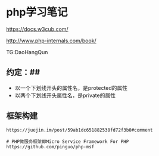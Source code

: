 # php学习笔记 #

https://docs.w3cub.com/

http://www.php-internals.com/book/ 

TG:DaoHangQun

## 约定：##

- 以一个下划线开头的属性名，是protected的属性
- 以两个下划线开头属性名，是private的属性


## 框架构建 ##

	https://juejin.im/post/59ab1dc651882538fd72f3b0#comment

	# PHP微服务框架即Micro Service Framework For PHP
	https://github.com/pinguo/php-msf